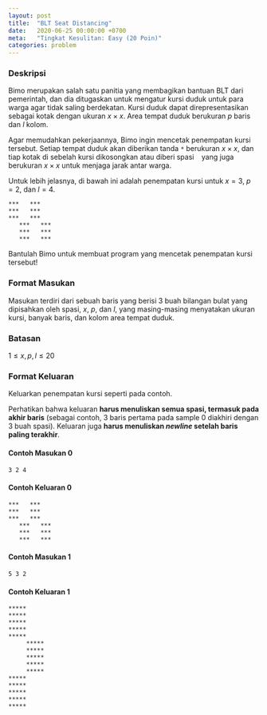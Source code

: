 ```yaml
---
layout: post
title:  "BLT Seat Distancing"
date:   2020-06-25 00:00:00 +0700
meta:   "Tingkat Kesulitan: Easy (20 Poin)"
categories: problem
---
```


### Deskripsi

Bimo merupakan salah satu panitia yang membagikan bantuan BLT dari pemerintah, dan dia ditugaskan untuk mengatur kursi duduk untuk para warga agar tidak saling berdekatan. Kursi duduk dapat direpresentasikan sebagai kotak dengan ukuran $x \times x$. Area tempat duduk berukuran $p$ baris dan $l$ kolom.

Agar memudahkan pekerjaannya, Bimo ingin mencetak penempatan kursi tersebut. Setiap tempat duduk akan diberikan tanda `*` berukuran $x \times x$, dan tiap kotak di sebelah kursi dikosongkan atau diberi spasi ` ` yang juga berukuran $x \times x$ untuk menjaga jarak antar warga.

Untuk lebih jelasnya, di bawah ini adalah penempatan kursi untuk $x = 3$, $p = 2$, dan $l = 4$.

```
***   ***   
***   ***   
***   ***   
   ***   ***
   ***   ***
   ***   ***
```

Bantulah Bimo untuk membuat program yang mencetak penempatan kursi tersebut!


### Format Masukan

Masukan terdiri dari sebuah baris yang berisi 3 buah bilangan bulat yang dipisahkan oleh spasi, $x$, $p$, dan $l$, yang masing-masing menyatakan ukuran kursi, banyak baris, dan kolom area tempat duduk.

### Batasan

$1 \le x, p, l \le 20$

### Format Keluaran

Keluarkan penempatan kursi seperti pada contoh.

Perhatikan bahwa keluaran **harus menuliskan semua spasi, termasuk pada akhir baris** (sebagai contoh, 3 baris pertama pada sample 0 diakhiri dengan 3 buah spasi). Keluaran juga **harus menuliskan *newline* setelah baris paling terakhir**.

#### Contoh Masukan 0

```
3 2 4
```


#### Contoh Keluaran 0

```
***   ***   
***   ***   
***   ***   
   ***   ***
   ***   ***
   ***   ***
```

#### Contoh Masukan 1

```
5 3 2
```

#### Contoh Keluaran 1

```
*****     
*****     
*****     
*****     
*****     
     *****
     *****
     *****
     *****
     *****
*****     
*****     
*****     
*****     
*****     
```
